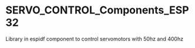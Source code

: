# SERVO_CONTROL_Components_ESP32
Library in espidf component to control servomotors with 50hz and 400hz
